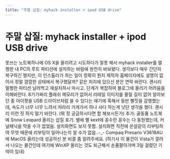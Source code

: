 ```yaml
---
title: "주말 삽질: myhack installer + ipod USB drive"
---
```

# 주말 삽질: myhack installer + ipod USB drive

못쓰는 노트북하나에 OS X을 올리려고 시도하다가 잘못 해서 myhack installer를 멀쩡한 내 PC의 루트 파티션에 설치하는 바람에 완전히 바보됐다.
생각보다 매우 간단히 복구하긴 했지만, 이 인스톨러가 하는 일이 정확히 뭔지 제작자 홈페이지에도 설명이 없어서 정말 깜깜한 상태에서 복구했달까? 같은 처지에 있으신 분은 연락 바란다. 괜시리 멀쩡한 파티션 날려먹고 재설치하시 마시고. 단계가 복잡하여 블로그에 올리기 어려움을 이해바란다.
8기가짜리 플래쉬 메모리가 없어서 리테일 이미지를 올릴 길이 없어 알아보던 중 아이팟을 USB 드라이브처럼 쓸 수 있다는 얘기에 혹해서 동반 뻘짓을 감행했는데, 속도가 너무 너무 느려서 차라리 가게가서 하나 사다 하는게 낫단 생각을 했다. 괜시리 이런 짓 하지 말기 바란다. (뭐 정 궁금하시다면 함 해보시든가)
추가:
골동품 노트북에 Snow Leopard 올리는 삽질 포기. 별에 별 kext에 꽁수란 꽁수는 다 동원했는데, 커널패닉을 막을 수가 없었음. 설치화면도 보지 못함. 설치화면 직전에 쏜살같이 리부팅하여 무엇 때문에 리부팅이 일어나는지 알 수가 없음..-_-
Compaq Presario V3618AU에 MacOS 올리는데 성공하신 분 비결 좀 알려주세요. (하기사 이 물건이 Vista가 깔려서 나오는 물건인데 여기에 WinXP 올리는 것도 퇴근해서 손품팔아가며 3일 걸렸던 기억이 있네)

